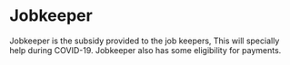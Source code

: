 # Jobkeeper
Jobkeeper is the subsidy provided to the job keepers, This will specially help during COVID-19. Jobkeeper also has some eligibility for payments.  
